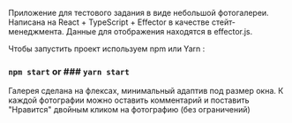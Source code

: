 Приложение для тестового задания в виде небольшой фотогалереи.
Написана на React + TypeScript + Effector в качестве стейт-менеджмента.
Данные для отображения находятся в effector.js.

Чтобы запустить проект используем npm или Yarn :
### `npm start` or ### `yarn start`

Галерея сделана на флексах, минимальный адаптив под размер окна. 
К каждой фотографии можно оставить комментарий и поставить "Нравится" двойным кликом на фотографию (без ограничений)
